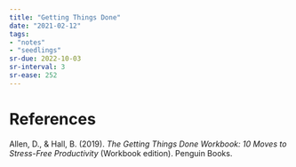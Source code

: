 ```yaml
---
title: "Getting Things Done"
date: "2021-02-12"
tags:
- "notes"
- "seedlings"
sr-due: 2022-10-03
sr-interval: 3
sr-ease: 252
---
```




# References

Allen, D., & Hall, B. (2019). _The Getting Things Done Workbook: 10 Moves to Stress-Free Productivity_ (Workbook edition). Penguin Books.